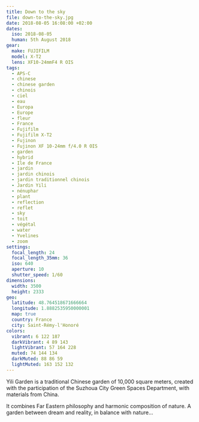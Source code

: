 ```yaml
---
title: Down to the sky
file: down-to-the-sky.jpg
date: 2018-08-05 16:08:00 +02:00
dates:
  iso: 2018-08-05
  human: 5th August 2018
gear:
  make: FUJIFILM
  model: X-T2
  lens: XF10-24mmF4 R OIS
tags:
  - APS-C
  - chinese
  - chinese garden
  - chinois
  - ciel
  - eau
  - Europa
  - Europe
  - fleur
  - France
  - Fujifilm
  - Fujifilm X-T2
  - Fujinon
  - Fujinon XF 10-24mm f/4.0 R OIS
  - garden
  - hybrid
  - Ile de France
  - jardin
  - jardin chinois
  - jardin traditionnel chinois
  - Jardin Yili
  - nénuphar
  - plant
  - reflection
  - reflet
  - sky
  - toit
  - végétal
  - water
  - Yvelines
  - zoom
settings:
  focal_length: 24
  focal_length_35mm: 36
  iso: 640
  aperture: 10
  shutter_speed: 1/60
dimensions:
  width: 3500
  height: 2333
geo:
  latitude: 48.764518671666664
  longitude: 1.8882535950000001
  map: true
  country: France
  city: Saint-Rémy-l'Honoré
colors:
  vibrant: 6 122 187
  darkVibrant: 4 89 143
  lightVibrant: 57 164 228
  muted: 74 144 134
  darkMuted: 88 86 59
  lightMuted: 163 152 132
---
```


Yili Garden is a traditional Chinese garden of 10,000 square meters, created with the participation of the Suzhoua City Green Spaces Department, with materials from China.

It combines Far Eastern philosophy and harmonic composition of nature. A garden between dream and reality, in balance with nature...
